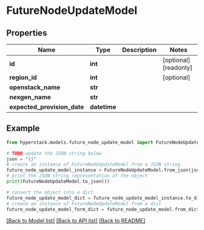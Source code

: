 # FutureNodeUpdateModel


## Properties

Name | Type | Description | Notes
------------ | ------------- | ------------- | -------------
**id** | **int** |  | [optional] [readonly] 
**region_id** | **int** |  | [optional] 
**openstack_name** | **str** |  | 
**nexgen_name** | **str** |  | 
**expected_provision_date** | **datetime** |  | 

## Example

```python
from hyperstack.models.future_node_update_model import FutureNodeUpdateModel

# TODO update the JSON string below
json = "{}"
# create an instance of FutureNodeUpdateModel from a JSON string
future_node_update_model_instance = FutureNodeUpdateModel.from_json(json)
# print the JSON string representation of the object
print(FutureNodeUpdateModel.to_json())

# convert the object into a dict
future_node_update_model_dict = future_node_update_model_instance.to_dict()
# create an instance of FutureNodeUpdateModel from a dict
future_node_update_model_form_dict = future_node_update_model.from_dict(future_node_update_model_dict)
```
[[Back to Model list]](../README.md#documentation-for-models) [[Back to API list]](../README.md#documentation-for-api-endpoints) [[Back to README]](../README.md)


